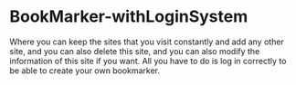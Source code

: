 # BookMarker-withLoginSystem
 Where you can keep the sites that you visit constantly and add any other site, and you can also delete this site, and you can also modify the information of this site if you want. All you have to do is log in correctly to be able to create your own bookmarker.
